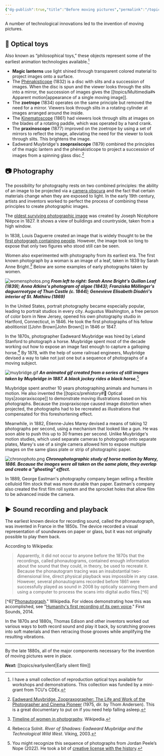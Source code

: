 ```yaml
---
{"dg-publish":true,"title":"Before moving pictures","permalink":"/topics/prehistory/","dgPassFrontmatter":true,"noteIcon":"","created":"2024-12-02T10:39:27.556-06:00","updated":"2024-12-05T10:34:10.749-06:00"}
---
```



A number of technological innovations led to the invention of moving pictures.

## 🔮 Optical toys

Also known as “philosophical toys,” these objects represent some of the earliest animation technologies available.[^1]

[^1]: I have a small collection of reproduction optical toys available for workshops and demonstrations. This collection was funded by a mini-grant from TCU's CDEx.

- **Magic lanterns** use light shined through transparent colored material to project images onto a surface.
- The [Phénakisticope](https://en.wikipedia.org/wiki/Phenakistiscope) (1832) is a disc with slits and a succession of images. When the disc is spun and the viewer looks through the slits into a mirror, the succession of images gives the [[topics/Multimedia#🌀 Apparent motion\|appearance of a single moving image]].
- The **zoetrope** (1834) operates on the same principle but removed the need for a mirror. Viewers look through slits in a rotating cylinder at images arranged around the inside.
- The [Kinematoscope](https://www.filmsite.org/pre20sintro.html) (1861) had viewers look through slits at images on the blades of a rotating paddle, which was operated by a hand crank.
- The **praxinoscope** (1877) improved on the zoetrope by using a set of mirrors to reflect the image, alleviating the need for the viewer to look through slits. This brightens the image.
- Eadweard Muybridge's **zoopraxiscope** (1879) combined the principles of the magic lantern and the phénakisticope to project a succession of images from a spinning glass disc.[^2]

[^2]:[Eadweard Muybridge, Zoopraxographer: The Life and Work of the Photographer and Cinema Pioneer](https://www.kanopy.com/en/tcu/video/5611660) (1975, dir. by Thom Andersen). This is a great documentary to put on if you need help falling asleep.

## 📷 Photography

The possibility for photography rests on two combined principles: the ability of an image to be projected via a [camera obscura](https://en.wikipedia.org/wiki/Camera_obscura) and the fact that certain materials change when they are exposed to light. In the early 19th century, artists and inventors worked to perfect the process of combining these principles to create photographic images.

The [oldest surviving photographic image](https://www.hrc.utexas.edu/niepce-heliograph/) was created by Joseph Nicéphore Niépce in 1827. It shows a view of buildings and countryside, taken from a high window.

In 1838, Louis Daguerre created an image that is widely thought to be the [first photograph containing people](https://en.wikipedia.org/wiki/Boulevard_du_Temple_(photograph)). However, the image took so long to expose that only two figures who stood still can be seen.

Women also experimented with photography from its earliest era. The first known photograph by a woman is an image of a leaf, taken in 1839 by Sarah Anne Bright.[^3] Below are some examples of early photographs taken by women.

![womensphotos.png](/img/user/attachments/womensphotos.png)
***From left to right: Sarah Anne Bright's Quillan Leaf (1839); Anna Atkins's photogram of algae (1843); Franziska Möllinger's daguerreotype of Thun Castle (c. 1844); Genevieve Elisabeth Disdéri's interior of St. Mathieu (1869)***

  [^3]: [Timeline of women in photography](https://en.wikipedia.org/wiki/Timeline_of_women_in_photography). Wikipedia.

In the United States, portrait photography became especially popular, leading to portrait studios in every city. Augustus Washington, a free person of color born in New Jersey, opened his own photography studio in Hartford, Connecticut, in 1846. He took the first photographs of his fellow abolitionist [[John Brown\|John Brown]] in 1846 or 1847.

In the 1870s, photographer Eadweard Muybridge was hired by Leland Stanford to photograph a horse. Muybridge spent most of the decade working out how to expose an image fast enough to capture a galloping horse.[^4] By 1878, with the help of some railroad engineers, Muybridge devised a way to take not just one but a sequence of photographs of a moving subject.

[^4]: Rebecca Solnit. *River of Shadows: Eadweard Muybridge and the Technological Wild West*. Viking, 2003.

![muybridge.gif](/img/user/attachments/muybridge.gif)
***An animated gif created from a series of still images taken by Muybridge in 1887. A black jockey rides a black horse.***[^5]

[^5]: You might recognize this sequence of photographs from Jordan Peele’s Nope (2022). He took a bit of [creative license with the history](https://archive.ph/9HBEB).

Muybridge spent another 10 years photographing animals and humans in motion. He also invented the [[topics/prehistory#🔮 Optical toys\|zoopraxiscope]] to demonstrate moving illustrations based on his photographs. Because the zoopraxiscope caused image distortion when projected, the photographs had to be recreated as illustrations that compensated for this foreshortening effect.

Meanwhile, in 1882, Étienne-Jules Marey devised a means of taking 12 photographs per second, using a mechanism that looked like a gun. He was soon able to push this up to 30 frames per second. Unlike Muybridge's motion studies, which used separate cameras to photograph onto separate plates, Marey's use of a single camera allowed him to expose multiple images on the same glass plate or strip of photographic paper.

![chronophoto.png](/img/user/attachments/chronophoto.png)
***Chronophotographic study of horse motion by Marey, 1886. Because the images were all taken on the same plate, they overlap and create a "ghosting" effect.***

In 1889, George Eastman's photography company began selling a flexible celluloid film stock that was more durable than paper. Eastman's company also created the first film roll system and the sprocket holes that allow film to be advanced inside the camera.  

## ▶️ Sound recording and playback

The earliest known device for recording sound, called the phonautograph, was invented in France in the 1850s. The device recorded a visual representation of soundwaves on paper or glass, but it was not originally possible to play them back.

According to Wikipedia:

> Apparently, it did not occur to anyone before the 1870s that the recordings, called phonautograms, contained enough information about the sound that they could, in theory, be used to recreate it. Because the phonautogram tracing was an insubstantial two-dimensional line, direct physical playback was impossible in any case. However, several phonautograms recorded before 1861 were successfully played as sound in 2008 by optically scanning them and using a computer to process the scans into digital audio files.[^6]

  [^6]"[Phonautograph](https://en.wikipedia.org/wiki/Phonautograph)." Wikipedia. For videos demonstrating how this was accomplished, see "[Humanity's first recording of its own voice](https://www.youtube.com/playlist?list=PLy5nynGqE9jNdrKswEjr81obPhGAHgMFm)." First Sounds, 2014.

In the 1870s and 1880s, Thomas Edison and other inventors worked out various ways to both record sound and play it back, by scratching grooves into soft materials and then retracing those grooves while amplifying the resulting vibrations.

----

By the late 1880s, all of the major components necessary for the invention of moving pictures were in place.

***Next:*** [[topics/earlysilent\|Early silent film]] 